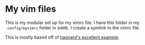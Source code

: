 # My vim files

This is my modular set up for my vimrc file. I have this folder in my
`.config/myvimrc` folder in `$HOME`. I create a symlink to the vimrc file.

This is mostly based off of [hagnerd's excellent example](https://github.com/hagnerd/.vim).

